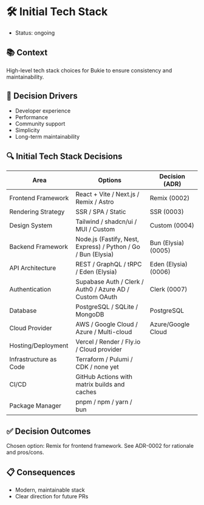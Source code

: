 # 🛠️ Initial Tech Stack
- Status: ongoing 

## 📚 Context
High-level tech stack choices for Bukie to ensure consistency and maintainability.

## 🎯 Decision Drivers
- Developer experience
- Performance
- Community support
- Simplicity
- Long-term maintainability

## 🔍 Initial Tech Stack Decisions

| Area                | Options                                         | Decision (ADR) |
|---------------------|------------------------------------------------|----------------|
| Frontend Framework  | React + Vite / Next.js / Remix / Astro          | Remix (0002)   |
| Rendering Strategy  | SSR / SPA / Static                             | SSR (0003)     |
| Design System       | Tailwind / shadcn/ui / MUI / Custom             | Custom (0004)  |
| Backend Framework   | Node.js (Fastify, Nest, Express) / Python / Go / Bun (Elysia) | Bun (Elysia) (0005) |
| API Architecture    | REST / GraphQL / tRPC / Eden (Elysia)           | Eden (Elysia) (0006) |
| Authentication      | Supabase Auth / Clerk / Auth0 / Azure AD / Custom OAuth | Clerk (0007) |
| Database            | PostgreSQL / SQLite / MongoDB                   | PostgreSQL        |
| Cloud Provider      | AWS / Google Cloud / Azure / Multi-cloud        | Azure/Google Cloud |
| Hosting/Deployment  | Vercel / Render / Fly.io / Cloud provider       |                |
| Infrastructure as Code | Terraform / Pulumi / CDK / none yet          |                |
| CI/CD               | GitHub Actions with matrix builds and caches    |                |
| Package Manager     | pnpm / npm / yarn / bun                         |                |

## ✅ Decision Outcomes
Chosen option: Remix for frontend framework. See ADR-0002 for rationale and pros/cons.

## 📋 Consequences
- Modern, maintainable stack
- Clear direction for future PRs
